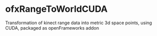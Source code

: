 ofxRangeToWorldCUDA
===================

Transformation of kinect range data into metric 3d space points, using CUDA, packaged as openFrameworks addon